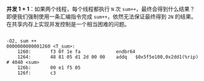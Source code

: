 **并发 1 + 1**：如果两个线程，每个线程都执行 `N` 次 `sum++`，最终会得到什么结果？即便我们强制使用一条汇编指令完成 `sum++`，依然无法保证最终得到 `2N` 的结果。在共享内存上实现并发控制是一个相当困难的问题。


~~~

-O2, sum ++
0000000000001260 <T_sum>:
    1260:       f3 0f 1e fa             endbr64
    1264:       48 81 05 d1 2d 00 00    addq   $0x5f5e100,0x2dd1(%rip)        # 4040 <sum>
    126b:       00 e1 f5 05
    126f:       c3        

~~~